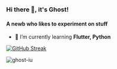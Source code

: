 ### Hi there 👋, it's Ghost!
#### A newb who likes to experiment on stuff


- 🌱 I’m currently learning **Flutter, Python** 


[![GitHub Streak](https://github-readme-streak-stats.herokuapp.com/?user=Ghost-IU&theme=nightowl)](https://git.io/streak-stats)

<p align="left"> <img src="https://komarev.com/ghpvc/?username=Ghost-IU&label=Profile%20views&color=0e75b6&style=flat" alt="ghost-iu" />





